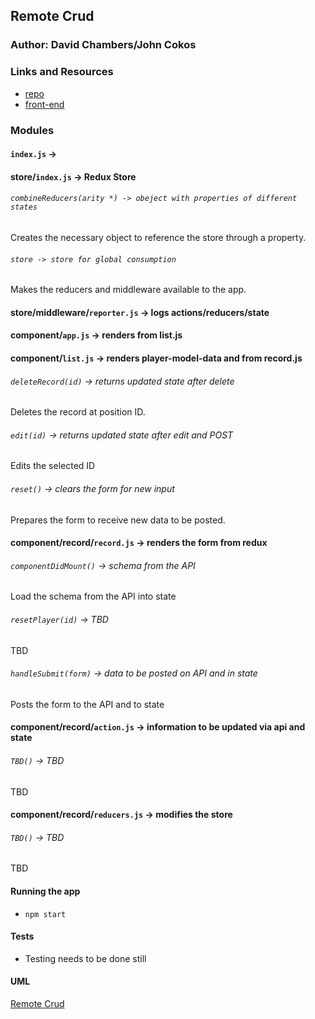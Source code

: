 ## Remote Crud

### Author: David Chambers/John Cokos

### Links and Resources
* [repo](https://github.com/dlchambersjr/lab-34)
* [front-end](https://codesandbox.io/s/x3n8vym964)

### Modules
#### `index.js` -> <App/>

#### store/`index.js` -> Redux Store

###### `combineReducers(arity *) -> obeject with properties of different states`
Creates the necessary object to reference the store through a property.

###### `store -> store for global consumption`
Makes the reducers and middleware available to the app.

#### store/middleware/`reporter.js` -> logs actions/reducers/state

#### component/`app.js` -> renders <RecordList/> from list.js

#### component/`list.js` -> renders player-model-data and <Record/> from record.js

###### `deleteRecord(id)` -> returns updated state after delete
Deletes the record at position ID.

###### `edit(id)` -> returns updated state after edit and POST
Edits the selected ID

###### `reset()` -> clears the form for new input
Prepares the form to receive new data to be posted.

#### component/record/`record.js` -> renders the form from redux <Form/>

###### `componentDidMount()` -> schema from the API
Load the schema from the API into state

###### `resetPlayer(id)` -> TBD
TBD

###### `handleSubmit(form)` -> data to be posted on API and in state
Posts the form to the API and to state

#### component/record/`action.js` -> information to be updated via api and state

###### `TBD()` -> TBD
TBD

#### component/record/`reducers.js` -> modifies the store

###### `TBD()` -> TBD
TBD



#### Running the app
* `npm start`


#### Tests
* Testing needs to be done still

#### UML
[Remote Crud](https://raw.githubusercontent.com/dlchambersjr/lab-34/master/lab-34-uml.jpg)
